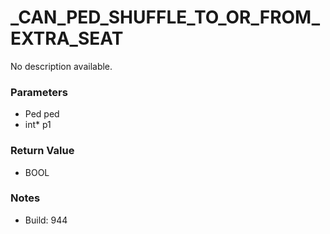 # _CAN_PED_SHUFFLE_TO_OR_FROM_EXTRA_SEAT

No description available.

### Parameters
* Ped ped
* int* p1

### Return Value
* BOOL

### Notes
* Build: 944

